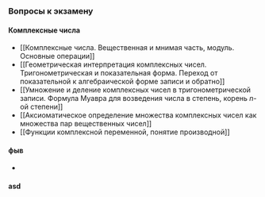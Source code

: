 ### Вопросы к экзамену

#### Комплексные числа
- [[Комплексные числа. Вещественная и мнимая часть, модуль. Основные операции]]
- [[Геометрическая интерпретация комплексных чисел. Тригонометрическая и показательная форма. Переход от показательной к алгебраической форме записи и обратно]]
- [[Умножение и деление комплексных чисел в тригонометрической записи. Формула Муавра для возведения числа в степень, корень $n$-ой степени]]
- [[Аксиоматическое определение множества комплексных чисел как множества пар вещественных чисел]]
- [[Функции комплексной переменной, понятие производной]]
#### фыв
- 
#### asd

